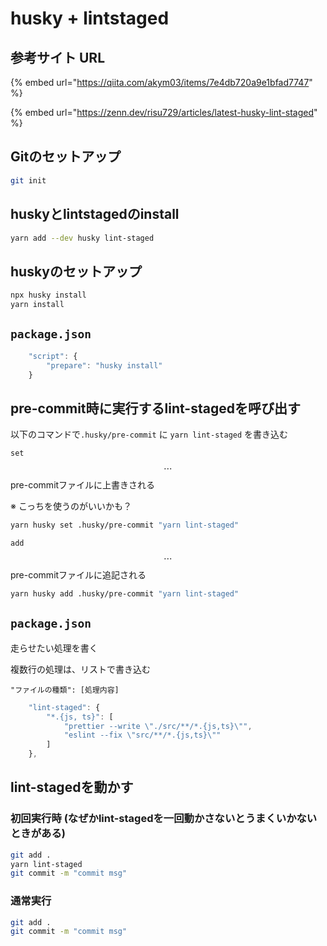 # husky + lintstaged

## 参考サイト URL

{% embed url="https://qiita.com/akym03/items/7e4db720a9e1bfad7747" %}

{% embed url="https://zenn.dev/risu729/articles/latest-husky-lint-staged" %}

## Gitのセットアップ

```bash
git init
```

## huskyとlintstagedのinstall

```bash
yarn add --dev husky lint-staged
```

## huskyのセットアップ

```bash
npx husky install
yarn install
```

## `package.json`

```javascript
    "script": {
        "prepare": "husky install"
    }
```

## pre-commit時に実行するlint-stagedを呼び出す

以下のコマンドで`.husky/pre-commit` に `yarn lint-staged` を書き込む

`set` $$\cdots$$ pre-commitファイルに上書きされる

※ こっちを使うのがいいかも？

```bash
yarn husky set .husky/pre-commit "yarn lint-staged"
```

`add` $$\cdots$$ pre-commitファイルに追記される

```bash
yarn husky add .husky/pre-commit "yarn lint-staged"
```

## `package.json`

走らせたい処理を書く

複数行の処理は、リストで書き込む

`"ファイルの種類": [処理内容]`

```javascript
    "lint-staged": {
        "*.{js, ts}": [
            "prettier --write \"./src/**/*.{js,ts}\"",
            "eslint --fix \"src/**/*.{js,ts}\""
        ]
    },
```

## lint-stagedを動かす

### 初回実行時 (なぜかlint-stagedを一回動かさないとうまくいかないときがある)

```bash
git add .
yarn lint-staged
git commit -m "commit msg"
```

### 通常実行

```bash
git add .
git commit -m "commit msg"
```
